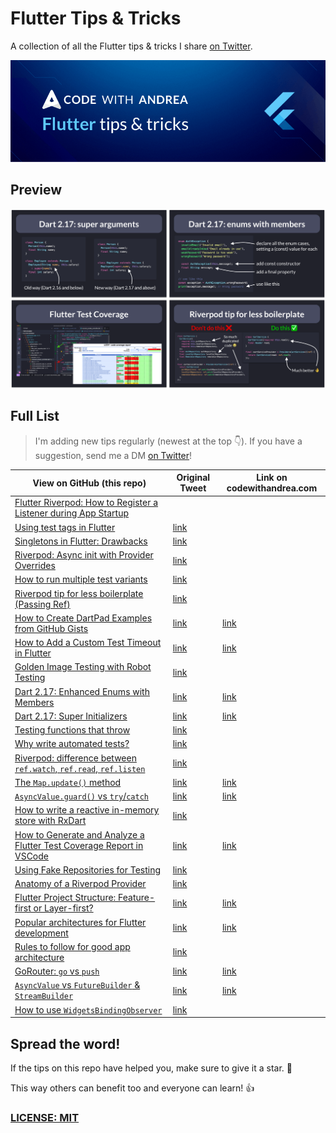 # Flutter Tips & Tricks

A collection of all the Flutter tips & tricks I share [on Twitter](https://twitter.com/biz84).

![](code-with-andrea-banner.png)

## Preview

![](flutter-tips-preview.png)

## Full List

> I'm adding new tips regularly (newest at the top 👇). If you have a suggestion, send me a DM [on Twitter](https://twitter.com/biz84)!

| View on GitHub (this repo)                                                                                                                                      | Original Tweet | Link on codewithandrea.com                                                                      |
|-----------------------------------------------------------------------------------------------------------------------------------------------------------------| -------------- |-------------------------------------------------------------------------------------------------|
| [Flutter Riverpod: How to Register a Listener during App Startup](tips/0059-register-listener-riverpod/index.md)                                                | |                                                                                                 |
| [Using test tags in Flutter](tips/0058-using-test-tags/index.md)                                                                                                | [link](https://twitter.com/biz84/status/1543957714254053377) |                                                                                                 |
| [Singletons in Flutter: Drawbacks](tips/0057-singletons-flutter/index.md)                                                                                       | [link](https://twitter.com/biz84/status/1539287086729244673) ||
| [Riverpod: Async init with Provider Overrides](tips/0056-async-init-provider-overrides/index.md)                                                                | [link](https://twitter.com/biz84/status/1537796968503705601) ||
| [How to run multiple test variants](tips/0055-run-multiple-test-variants/index.md)                                                                              | [link](https://twitter.com/biz84/status/1537117778817204225) ||
| [Riverpod tip for less boilerplate (Passing Ref)](tips/0054-riverpod-tip-less-boilerplate/index.md)                                                             | [link](https://twitter.com/biz84/status/1534773316145356801) ||
| [How to Create DartPad Examples from GitHub Gists](tips/0053-how-to-create-dartpad-examples-from-github-gists/index.md)                                         | [link](https://twitter.com/biz84/status/1533682331386527745) | [link](https://codewithandrea.com/tips/create-dartpad-from-github-gist/)                        |
| [How to Add a Custom Test Timeout in Flutter](tips/0052-custom-test-timeout/index.md)                                                                           | [link](https://twitter.com/biz84/status/1528747329804812289) | [link](https://codewithandrea.com/tips/custom-test-timeout-flutter/)                            |
| [Golden Image Testing with Robot Testing](tips/0051-golde-image-testing-with-robot-testing/index.md)                                                            | [link](https://twitter.com/biz84/status/1526572320202047488) ||
| [Dart 2.17: Enhanced Enums with Members](tips/0050-dart-2-17-enhanced-enums-with-members/index.md)                                                              | [link](https://twitter.com/biz84/status/1523919468283453440) | [link](https://codewithandrea.com/tips/enums-with-members-dart-2.17)                            |
| [Dart 2.17: Super Initializers](tips/0049-dart-2-17-super-initializers/index.md)                                                                                | [link](https://twitter.com/biz84/status/1522931548152074240) | [link](https://codewithandrea.com/tips/dart-2.17-super-initializers/)                           |
| [Testing functions that throw](tips/0048-testing-functions-that-throw/index.md)                                                                                 | [link](https://twitter.com/biz84/status/1521732405123497987) ||
| [Why write automated tests?](tips/0047-why-write-automated-tests/index.md)                                                                                      | [link](https://twitter.com/biz84/status/1521732405123497987) ||
| [Riverpod: difference between `ref.watch`, `ref.read`, `ref.listen`](tips/0046-riverpod-difference-between-ref-watch-ref-read-ref-listen/index.md)              | [link](https://twitter.com/biz84/status/1518503651211362305) ||
| [The `Map.update()` method](tips/0045-the-map-update-method/index.md)                                                                                           | [link](https://twitter.com/biz84/status/1516659126083985408) | [link](https://codewithandrea.com/tips/dart-map-update-method/)                                 |
| [`AsyncValue.guard()` vs `try`/`catch`](tips/0044-async-value-guard-vs-try-catch/index.md)                                                                      | [link](https://twitter.com/biz84/status/1516299097594028035) | [link](https://codewithandrea.com/tips/async-value-guard-try-catch/)                            |
| [How to write a reactive in-memory store with RxDart](tips/0043-how-to-write-a-reactive-in-memory-store-with-rxdart/index.md)                                   | [link](https://twitter.com/biz84/status/1511370391259914240) ||
| [How to Generate and Analyze a Flutter Test Coverage Report in VSCode](tips/0042-how-to-generate-and-analyze-a-flutter-test-coverage-report-in-vscode/index.md) | [link](https://twitter.com/biz84/status/1510980344434016258) | [link](https://codewithandrea.com/articles/flutter-test-coverage/)                              |
| [Using Fake Repositories for Testing](tips/0041-using-fake-repositories-for-testing/index.md)                                                                   | [link](https://twitter.com/biz84/status/1509127400491298816) ||
| [Anatomy of a Riverpod Provider](tips/0040-anatomy-of-a-riverpod-provider/index.md)                                                                             | [link](https://twitter.com/biz84/status/1507394180896677892) ||
| [Flutter Project Structure: Feature-first or Layer-first?](tips/0039-flutter-project-structure-feature-first-or-layer-first/index.md)                           | [link](https://twitter.com/biz84/status/1506285698558660609) | [link](https://codewithandrea.com/articles/flutter-project-structure/)                          |
| [Popular architectures for Flutter development](tips/0038-popular-architectures-for-flutter-development/index.md)                                               | [link](https://twitter.com/biz84/status/1504137683697905669) | [link](https://codewithandrea.com/articles/flutter-app-architecture-riverpod-introduction/)     |
| [Rules to follow for good app architecture](tips/0037-rules-to-follow-for-good-app-architecture/index.md)                                                       | [link](https://twitter.com/biz84/status/1503387745275850761) ||
| [GoRouter: `go` vs `push`](tips/0036-gorouter-go-vs-push/index.md)                                                                                              | [link](https://twitter.com/biz84/status/1501603042982080520) | [link](https://codewithandrea.com/articles/flutter-navigation-gorouter-go-vs-push/)             |
| [`AsyncValue` vs `FutureBuilder` & `StreamBuilder`](tips/0035-asyncvalue-vs-futurebuilder-streambuilder/index.md)                                               | [link](https://twitter.com/biz84/status/1500871781262966796) | [link](https://codewithandrea.com/articles/flutter-use-async-value-not-future-stream-builder/)  |
| [How to use `WidgetsBindingObserver`](tips/0034-how-to-use-widgetsbindingobserver/index.md)                                                                     | [link](https://twitter.com/biz84/status/1498679218846285824) ||

## Spread the word!

If the tips on this repo have helped you, make sure to give it a star. 🌟

This way others can benefit too and everyone can learn! 👍

### [LICENSE: MIT](LICENSE.md)